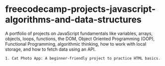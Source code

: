 # freecodecamp-projects-javascript-algorithms-and-data-structures
A portfolio of projects on JavaScript fundamentals like variables, arrays, objects, loops, functions, the DOM, Object Oriented Programming (OOP), Functional Programming, algorithmic thinking, how to work with local storage, and how to fetch data using an API.
 
    1. Cat Photo App: A beginner-friendly project to practice HTML basics.
